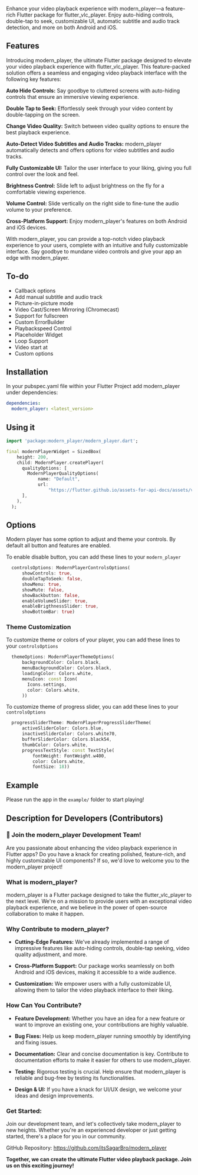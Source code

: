 <!--
This README describes the package. If you publish this package to pub.dev,
this README's contents appear on the landing page for your package.

For information about how to write a good package README, see the guide for
[writing package pages](https://dart.dev/guides/libraries/writing-package-pages).

For general information about developing packages, see the Dart guide for
[creating packages](https://dart.dev/guides/libraries/create-library-packages)
and the Flutter guide for
[developing packages and plugins](https://flutter.dev/developing-packages).
-->

Enhance your video playback experience with modern_player—a feature-rich Flutter package for flutter_vlc_player. Enjoy auto-hiding controls, double-tap to seek, customizable UI, automatic subtitle and audio track detection, and more on both Android and iOS.

## Features

Introducing modern_player, the ultimate Flutter package designed to elevate your video playback experience with flutter_vlc_player. This feature-packed solution offers a seamless and engaging video playback interface with the following key features:

**Auto Hide Controls:** Say goodbye to cluttered screens with auto-hiding controls that ensure an immersive viewing experience.

**Double Tap to Seek:** Effortlessly seek through your video content by double-tapping on the screen.

**Change Video Quality:** Switch between video quality options to ensure the best playback experience.

**Auto-Detect Video Subtitles and Audio Tracks:** modern_player automatically detects and offers options for video subtitles and audio tracks.

**Fully Customizable UI:** Tailor the user interface to your liking, giving you full control over the look and feel.

**Brightness Control:** Slide left to adjust brightness on the fly for a comfortable viewing experience.

**Volume Control:** Slide vertically on the right side to fine-tune the audio volume to your preference.

**Cross-Platform Support:** Enjoy modern_player's features on both Android and iOS devices.

With modern_player, you can provide a top-notch video playback experience to your users, complete with an intuitive and fully customizable interface. Say goodbye to mundane video controls and give your app an edge with modern_player.

## To-do

* Callback options
* Add manual subtitle and audio track
* Picture-in-picture mode
* Video Cast/Screen Mirroring (Chromecast)
* Support for fullscreen
* Custom ErrorBuilder
* Playbackspeed Control
* Placeholder Widget
* Loop Support
* Video start at
* Custom options

## Installation

In your pubspec.yaml file within your Flutter Project add modern_player under dependencies:

```yaml
dependencies:
  modern_player: <latest_version>
```

## Using it

```dart
import 'package:modern_player/modern_player.dart';

final modernPlayerWidget = SizedBox(
    height: 200,
    child: ModernPlayer.createPlayer(
      qualityOptions: [
        ModernPlayerQualityOptions(
            name: "Default",
            url:
                "https://flutter.github.io/assets-for-api-docs/assets/videos/butterfly.mp4")
      ],
    ),
  );
```

## Options

Modern player has some option to adjust and theme your controls. By default all button and features are enabled.

To enable disable button, you can add these lines to your `modern_player`

```dart
  controlsOptions: ModernPlayerControlsOptions(
      showControls: true,
      doubleTapToSeek: false,
      showMenu: true,
      showMute: false,
      showBackbutton: false,
      enableVolumeSlider: true,
      enableBrigthnessSlider: true,
      showBottomBar: true)
```
### Theme Customization

To customize theme or colors of your player, you can add these lines to your `controlsOptions`

```dart
  themeOptions: ModernPlayerThemeOptions(
      backgroundColor: Colors.black,
      menuBackgroundColor: Colors.black,
      loadingColor: Colors.white,
      menuIcon: const Icon(
        Icons.settings,
        color: Colors.white,
      ))
```
To customize theme of progress slider, you can add these lines to your `controlsOptions`

```dart
  progressSliderTheme: ModernPlayerProgressSliderTheme(
      activeSliderColor: Colors.blue,
      inactiveSliderColor: Colors.white70,
      bufferSliderColor: Colors.black54,
      thumbColor: Colors.white,
      progressTextStyle: const TextStyle(
          fontWeight: FontWeight.w400,
          color: Colors.white,
          fontSize: 18))
```

## Example

Please run the app in the `example/` folder to start playing!

## Description for Developers (Contributors)

### 🚀 Join the modern_player Development Team!

Are you passionate about enhancing the video playback experience in Flutter apps? Do you have a knack for creating polished, feature-rich, and highly customizable UI components? If so, we'd love to welcome you to the modern_player project!

### What is modern_player?
modern_player is a Flutter package designed to take the flutter_vlc_player to the next level. We're on a mission to provide users with an exceptional video playback experience, and we believe in the power of open-source collaboration to make it happen.

### Why Contribute to modern_player?

* **Cutting-Edge Features:** We've already implemented a range of impressive features like auto-hiding controls, double-tap seeking, video quality adjustment, and more.

* **Cross-Platform Support:** Our package works seamlessly on both Android and iOS devices, making it accessible to a wide audience.

* **Customization:** We empower users with a fully customizable UI, allowing them to tailor the video playback interface to their liking.

### How Can You Contribute?

* **Feature Development:** Whether you have an idea for a new feature or want to improve an existing one, your contributions are highly valuable.

* **Bug Fixes:** Help us keep modern_player running smoothly by identifying and fixing issues.

* **Documentation:** Clear and concise documentation is key. Contribute to documentation efforts to make it easier for others to use modern_player.

* **Testing:** Rigorous testing is crucial. Help ensure that modern_player is reliable and bug-free by testing its functionalities.

* **Design & UI:** If you have a knack for UI/UX design, we welcome your ideas and design improvements.

### Get Started:
Join our development team, and let's collectively take modern_player to new heights. Whether you're an experienced developer or just getting started, there's a place for you in our community.

GitHub Repository: https://github.com/itsSagarBro/modern_player

**Together, we can create the ultimate Flutter video playback package. Join us on this exciting journey!**
